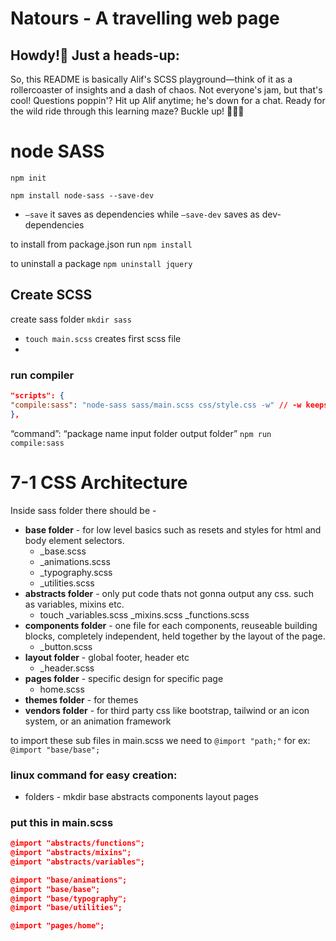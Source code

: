 # Natours - A travelling web page

## Howdy!🚀 Just a heads-up:

So, this README is basically Alif's SCSS playground—think of it as a rollercoaster of insights and a dash of chaos. Not everyone's jam, but that's cool! Questions poppin'? Hit up Alif anytime; he's down for a chat. Ready for the wild ride through this learning maze? Buckle up! 🎢🤘💬

# node SASS

`npm init`

`npm install node-sass --save-dev`

- `—save` it saves as dependencies while `—save-dev` saves as dev-dependencies

to install from package.json run `npm install`

to uninstall a package `npm uninstall jquery`

## Create SCSS

create sass folder `mkdir sass`

- `touch main.scss` creates first scss file
-

### run compiler

```json
"scripts": {
"compile:sass": "node-sass sass/main.scss css/style.css -w" // -w keeps watching the code
},
```

“command”: “package name input folder output folder” `npm run compile:sass`

# 7-1 CSS Architecture

Inside sass folder there should be -

- **base folder** - for low level basics such as resets and styles for html and body element selectors.
  - \_base.scss
  - \_animations.scss
  - \_typography.scss
  - \_utilities.scss
- **abstracts folder** - only put code thats not gonna output any css. such as variables, mixins etc.
  - touch \_variables.scss \_mixins.scss \_functions.scss
- **components folder** - one file for each components, reuseable building blocks, completely independent, held together by the layout of the page.
  - \_button.scss
- **layout folder** - global footer, header etc
  - \_header.scss
- **pages folder** - specific design for specific page
  - home.scss
- **themes folder** - for themes
- **vendors folder** - for third party css like bootstrap, tailwind or an icon system, or an animation framework

to import these sub files in main.scss we need to `@import "path;"` for ex: `@import "base/base";`

### linux command for easy creation:

- folders - mkdir base abstracts components layout pages

### put this in main.scss

```json
@import "abstracts/functions";
@import "abstracts/mixins";
@import "abstracts/variables";

@import "base/animations";
@import "base/base";
@import "base/typography";
@import "base/utilities";

@import "pages/home";
```
